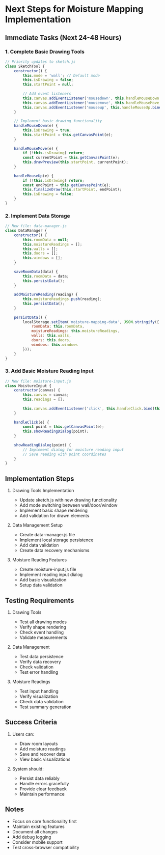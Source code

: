 # Next Steps for Moisture Mapping Implementation

## Immediate Tasks (Next 24-48 Hours)

### 1. Complete Basic Drawing Tools
```javascript
// Priority updates to sketch.js
class SketchTool {
    constructor() {
        this.mode = 'wall'; // Default mode
        this.isDrawing = false;
        this.startPoint = null;
        
        // Add event listeners
        this.canvas.addEventListener('mousedown', this.handleMouseDown.bind(this));
        this.canvas.addEventListener('mousemove', this.handleMouseMove.bind(this));
        this.canvas.addEventListener('mouseup', this.handleMouseUp.bind(this));
    }
    
    // Implement basic drawing functionality
    handleMouseDown(e) {
        this.isDrawing = true;
        this.startPoint = this.getCanvasPoint(e);
    }
    
    handleMouseMove(e) {
        if (!this.isDrawing) return;
        const currentPoint = this.getCanvasPoint(e);
        this.drawPreview(this.startPoint, currentPoint);
    }
    
    handleMouseUp(e) {
        if (!this.isDrawing) return;
        const endPoint = this.getCanvasPoint(e);
        this.finalizeDraw(this.startPoint, endPoint);
        this.isDrawing = false;
    }
}
```

### 2. Implement Data Storage
```javascript
// New file: data-manager.js
class DataManager {
    constructor() {
        this.roomData = null;
        this.moistureReadings = [];
        this.walls = [];
        this.doors = [];
        this.windows = [];
    }
    
    saveRoomData(data) {
        this.roomData = data;
        this.persistData();
    }
    
    addMoistureReading(reading) {
        this.moistureReadings.push(reading);
        this.persistData();
    }
    
    persistData() {
        localStorage.setItem('moisture-mapping-data', JSON.stringify({
            roomData: this.roomData,
            moistureReadings: this.moistureReadings,
            walls: this.walls,
            doors: this.doors,
            windows: this.windows
        }));
    }
}
```

### 3. Add Basic Moisture Reading Input
```javascript
// New file: moisture-input.js
class MoistureInput {
    constructor(canvas) {
        this.canvas = canvas;
        this.readings = [];
        
        this.canvas.addEventListener('click', this.handleClick.bind(this));
    }
    
    handleClick(e) {
        const point = this.getCanvasPoint(e);
        this.showReadingDialog(point);
    }
    
    showReadingDialog(point) {
        // Implement dialog for moisture reading input
        // Save reading with point coordinates
    }
}
```

## Implementation Steps

1. Drawing Tools Implementation
   - Update sketch.js with new drawing functionality
   - Add mode switching between wall/door/window
   - Implement basic shape rendering
   - Add validation for drawn elements

2. Data Management Setup
   - Create data-manager.js file
   - Implement local storage persistence
   - Add data validation
   - Create data recovery mechanisms

3. Moisture Reading Features
   - Create moisture-input.js file
   - Implement reading input dialog
   - Add basic visualization
   - Setup data validation

## Testing Requirements

1. Drawing Tools
   - Test all drawing modes
   - Verify shape rendering
   - Check event handling
   - Validate measurements

2. Data Management
   - Test data persistence
   - Verify data recovery
   - Check validation
   - Test error handling

3. Moisture Readings
   - Test input handling
   - Verify visualization
   - Check data validation
   - Test summary generation

## Success Criteria

1. Users can:
   - Draw room layouts
   - Add moisture readings
   - Save and recover data
   - View basic visualizations

2. System should:
   - Persist data reliably
   - Handle errors gracefully
   - Provide clear feedback
   - Maintain performance

## Notes
- Focus on core functionality first
- Maintain existing features
- Document all changes
- Add debug logging
- Consider mobile support
- Test cross-browser compatibility

